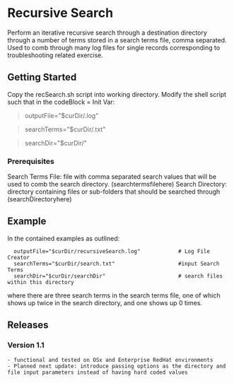 # Recursive Search

Perform an iterative recursive search through a destination directory through a number of terms stored in a search terms file, comma separated.
Used to comb through many log files for single records corresponding to troubleshooting related exercise.

## Getting Started

Copy the recSearch.sh script into working directory.
Modify the shell script such that in the codeBlock = Init Var:


> outputFile="$curDir/<outputfilenamehere>.log"            

> searchTerms="$curDir/<searchtermsfilehere>.txt"   

> searchDir="$curDir/<searchDirectoryhere>"   


### Prerequisites

Search Terms File: file with comma separated search values that will be used to comb the search directory. (searchtermsfilehere)
Search Directory: directory containing files or sub-folders that should be searched through (searchDirectoryhere)


## Example

In the contained examples as outlined:

```
  outputFile="$curDir/recursiveSearch.log"            # Log File Creator
  searchTerms="$curDir/search.txt"                    #input Search Terms
  searchDir="$curDir/searchDir"                       # search files within this directory
```

where there are three search terms in the search terms file, one of which shows up twice in the search directory, and one shows up 0 times.

## Releases
### Version 1.1
    - functional and tested on OSx and Enterprise RedHat environments
    - Planned next update: introduce passing options as the directory and file input parameters instead of having hard coded values
